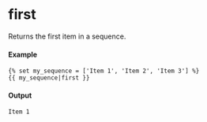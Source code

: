 # first
Returns the first item in a sequence.

#### Example
```jinja2
{% set my_sequence = ['Item 1', 'Item 2', 'Item 3'] %} 
{{ my_sequence|first }}
```

#### Output
```jinja2
Item 1
```

